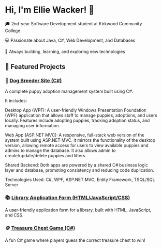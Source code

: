 <h1>Hi, I'm Ellie Wacker! 👋</h1>

🎓 2nd-year Software Development student at Kirkwood Community College

💻 Passionate about Java, C#, Web Development, and Databases

🚀 Always building, learning, and exploring new technologies

<h2>📂 Featured Projects</h2>

### 🐶 [Dog Breeder Site (C#)](https://github.com/EllieWacker/DogBreeder)
A complete puppy adoption management system built using C#. 

It includes:

Desktop App (WPF):
A user-friendly Windows Presentation Foundation (WPF) application that allows staff to manage puppies, adoptions, and users locally. Features include adopting puppies, tracking adoption status, and managing user information.

Web App (ASP.NET MVC):
A responsive, full-stack web version of the system built using ASP.NET MVC. It mirrors the functionality of the desktop version, allowing remote access for users to view available puppies and admins to manage the database. It also allows admin to create/update/delete puppies and litters.

Shared Backend:
Both apps are powered by a shared C# business logic layer and database, promoting consistency and reducing code duplication.

Technologies Used: C#, WPF, ASP.NET MVC, Entity Framework, TSQL/SQL Server

### 📚 [Library Application Form (HTML/JavaScript/CSS)](https://github.com/EllieWacker/html-library-application)  
A user-friendly application form for a library, built with HTML, JavaScript, and CSS.

### 🪙 [Treasure Chest Game (C#)](https://github.com/EllieWacker/TreasureGame)
A fun C# game where players guess the correct treasure chest to win!

